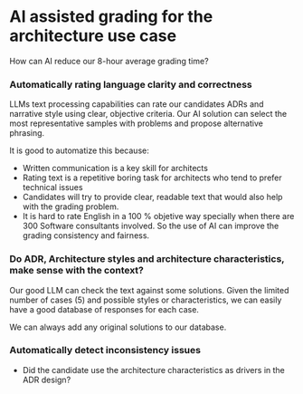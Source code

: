 # AI assisted grading for the architecture use case

How can AI reduce our 8-hour average grading time?

### Automatically rating language clarity and correctness

LLMs text processing capabilities can rate our candidates ADRs and narrative style using clear,
objective criteria.
Our AI solution can select the most representative samples with problems and propose alternative phrasing.

It is good to automatize this because:

* Written communication is a key skill for architects
* Rating text is a repetitive boring task for architects who tend to prefer technical issues
* Candidates will try to provide clear, readable text that would also help with the grading problem.
* It is hard to rate English in a 100 % objetive way specially when there are 300 Software consultants involved. So the
  use of AI can improve the grading consistency and fairness.

### Do ADR, Architecture styles and architecture characteristics, make sense with the context?

Our good LLM can check the text against some solutions.
Given the limited number of cases (5) and possible styles or characteristics, we can easily have a good database of
responses for each case.

We can always add any original solutions to our database. 

### Automatically detect inconsistency issues

* Did the candidate use the architecture characteristics as drivers in the ADR design?


